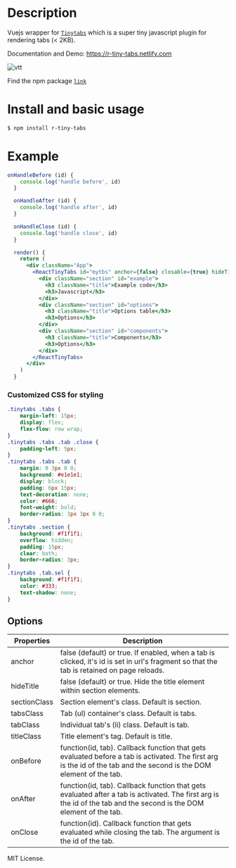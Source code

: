 # Description
Vuejs wrapper for [`Tinytabs`](https://github.com/knadh/tinytabs) which is a super tiny javascript plugin for rendering tabs (< 2KB).

Documentation and Demo: https://r-tiny-tabs.netlify.com

![vtt](https://user-images.githubusercontent.com/1731965/63014487-4d2da480-beac-11e9-9866-0673cd10635b.png)


Find the npm package [`link`](https://www.npmjs.com/package/r-tiny-tabs)

# Install and basic usage
```sh
$ npm install r-tiny-tabs
```

# Example
```jsx
onHandleBefore (id) {
    console.log('handle before', id)
  }

  onHandleAfter (id) {
    console.log('handle after', id)
  }

  onHandleClose (id) {
    console.log('handle close', id)
  }

  render() {
    return (
      <div className="App">
        <ReactTinyTabs id="mytbs" anchor={false} closable={true} hideTitle={false} onBefore={this.onHandleBefore} onAfter={this.onHandleAfter} onClose={this.onHandleClose}>
          <div className="section" id="example">
            <h3 className="title">Example code</h3>
            <h3>Javascript</h3>
          </div>
          <div className="section" id="options">
            <h3 className="title">Options table</h3>
            <h3>Options</h3>
          </div>
          <div className="section" id="components">
            <h3 className="title">Components</h3>
            <h3>Options</h3>
          </div>
        </ReactTinyTabs>
      </div>
    )
  }
```

### Customized CSS for styling
```css
.tinytabs .tabs {
	margin-left: 15px;
	display: flex;
	flex-flow: row wrap;
}
.tinytabs .tabs .tab .close {
	padding-left: 5px;
}
.tinytabs .tabs .tab {
	margin: 0 3px 0 0;
	background: #e1e1e1;
	display: block;
	padding: 6px 15px;
	text-decoration: none;
	color: #666;
	font-weight: bold;
	border-radius: 3px 3px 0 0;
}
.tinytabs .section {
	background: #f1f1f1;
	overflow: hidden;
	padding: 15px;
	clear: both;
	border-radius: 3px;
}
.tinytabs .tab.sel {
	background: #f1f1f1;
	color: #333;
	text-shadow: none;
}
```

## Options
| Properties   | Description
|--------------|---------------------------------------------------------------------------------------------------------------------------------------------------------------------------------------------------------------------------------|
| anchor       | false (default) or true. If enabled, when a tab is clicked, it's id is set in url's fragment so that the tab is retained on page reloads.                                                                                       |
| hideTitle    | false (default) or true. Hide the title element within section elements.                                                                                                                                                          |
| sectionClass | Section element's class. Default is section.                                                                                                                                                                                    |
| tabsClass    | Tab (ul) container's class. Default is tabs.                                                                                                                                                                                    |
| tabClass     | Individual tab's (li) class. Default is tab.                                                                                                                                                                                    |
| titleClass   | Title element's tag. Default is title.                                                                                                                                                                                          |
| onBefore       | function(id, tab). Callback function that gets evaluated before a tab is activated. The first arg is the id of the tab and the second is the DOM element of the tab.                                                            |
| onAfter        | function(id, tab). Callback function that gets evaluated after a tab is activated. The first arg is the id of the tab and the second is the DOM element of the tab.                                                             |
| onClose        | function(id). Callback function that gets evaluated while closing the tab. The argument is the id of the tab.                                                             |                                          


MIT License.
